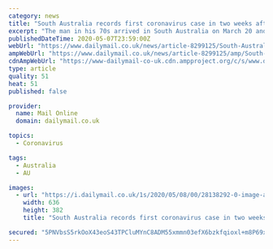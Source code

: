 ```yaml
---
category: news
title: "South Australia records first coronavirus case in two weeks after man arrived from UK six weeks ago"
excerpt: "The man in his 70s arrived in South Australia on March 20 and started showing symptoms such as a loss of smell and taste a few days later."
publishedDateTime: 2020-05-07T23:59:00Z
webUrl: "https://www.dailymail.co.uk/news/article-8299125/South-Australia-records-coronavirus-case-two-weeks-man-arrived-UK-six-weeks-ago.html"
ampWebUrl: "https://www.dailymail.co.uk/news/article-8299125/amp/South-Australia-records-coronavirus-case-two-weeks-man-arrived-UK-six-weeks-ago.html"
cdnAmpWebUrl: "https://www-dailymail-co-uk.cdn.ampproject.org/c/s/www.dailymail.co.uk/news/article-8299125/amp/South-Australia-records-coronavirus-case-two-weeks-man-arrived-UK-six-weeks-ago.html"
type: article
quality: 51
heat: 51
published: false

provider:
  name: Mail Online
  domain: dailymail.co.uk

topics:
  - Coronavirus

tags:
  - Australia
  - AU

images:
  - url: "https://i.dailymail.co.uk/1s/2020/05/08/00/28138292-0-image-a-6_1588893765474.jpg"
    width: 636
    height: 382
    title: "South Australia records first coronavirus case in two weeks after man arrived from UK six weeks ago"

secured: "5PNVbsS5rkOoX43eoS43TPCluMYnC8ADM55xmmn03efX6bzkfqioxl+m8P69x41VRacMsE91r24Bl2orHvYMSMxYTqXcIF0BLDA5ojLB6TSmOkWYhFOKDeKgik2R0bG/2a20TqwVsW2okUWs4KDAZLdZB357v1V8U+NY7D8SKkQowkM+AKbhv4YL78PrRMwvvYmWBGpudYqB+Ws64BtRDAaH23YvPPYN8oVqWHjJap/MZIOm+qg20CM6fMbdpQ/D2OBrRMBTwJ401lp1TPF4VzX6DBtkjbK6HfpE6kuBJKS0wgZNx5JzH233Qf/DasBk;H0+LqsJWrBvKVwaOIqkzww=="
---
```


